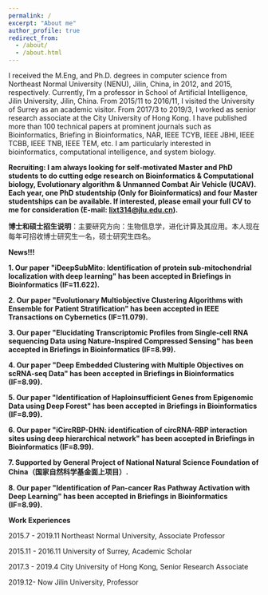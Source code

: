 ```yaml
---
permalink: /
excerpt: "About me"
author_profile: true
redirect_from: 
  - /about/
  - /about.html
---
```


I received the M.Eng, and Ph.D. degrees in computer science from Northeast Normal University (NENU), Jilin, China, in 2012, and 2015, respectively. Currently, I’m a professor in School of Artificial Intelligence, Jilin University, Jilin, China. From 2015/11 to 2016/11, I visited the University of Surrey as an academic visitor. From 2017/3 to 2019/3, I worked as senior research associate at the City University of Hong Kong. I have published more than 100 technical papers at prominent journals such as Bioinformatics, Briefing in Bioinformatics, NAR, IEEE TCYB, IEEE JBHI, IEEE TCBB, IEEE TNB, IEEE TEM, etc. I am particularly interested in bioinformatics, computational intelligence, and system biology. 


**Recruiting: I am always looking for self-motivated Master and PhD students to do cutting edge research on Bioinformatics & Computational biology, Evolutionary algorithm & Unmanned Combat Air Vehicle (UCAV). Each year, one PhD studentship (Only for Bioinformatics) and four Master studentships can be available. If interested, please email your full CV to me for consideration (E-mail: lixt314@jlu.edu.cn).**

**博士和硕士招生说明**：主要研究方向：生物信息学，进化计算及其应用。本人现在每年可招收博士研究生一名，硕士研究生四名。



**News!!!**

**1. Our paper "iDeepSubMito: Identification of protein sub-mitochondrial localization with deep learning" has been accepted in Briefings in Bioinformatics (IF=11.622).**

**2. Our paper "Evolutionary Multiobjective Clustering Algorithms with Ensemble for Patient Stratification" has been accepted in IEEE Transactions on Cybernetics (IF=11.079).**

**3. Our paper "Elucidating Transcriptomic Profiles from Single-cell RNA sequencing Data using Nature-Inspired Compressed Sensing" has been accepted in Briefings in Bioinformatics (IF=8.99).**

**4. Our paper "Deep Embedded Clustering with Multiple Objectives on scRNA-seq Data" has been accepted in Briefings in Bioinformatics (IF=8.99).**

**5. Our paper "Identification of Haploinsufficient Genes from Epigenomic Data using Deep Forest" has been accepted in Briefings in Bioinformatics (IF=8.99).**

**6. Our paper "iCircRBP-DHN: identification of circRNA-RBP interaction sites using deep hierarchical network" has been accepted in Briefings in Bioinformatics (IF=8.99).**

**7. Supported by General Project of National Natural Science Foundation of China（国家自然科学基金面上项目）.**

**8. Our paper "Identification of Pan-cancer Ras Pathway Activation with Deep Learning" has been accepted in Briefings in Bioinformatics (IF=8.99).**


**Work Experiences**

2015.7 - 2019.11 Northeast Normal University, Associate Professor

2015.11 - 2016.11 University of Surrey, Academic Scholar

2017.3 - 2019.4 City University of Hong Kong, Senior Research Associate

2019.12- Now     Jilin University, Professor


<script type="text/javascript" src="//rf.revolvermaps.com/0/0/8.js?i=5krueszsjxy&amp;m=2&amp;c=ff0000&amp;cr1=ffffff&amp;f=arial&amp;l=33" async="async"></script>
